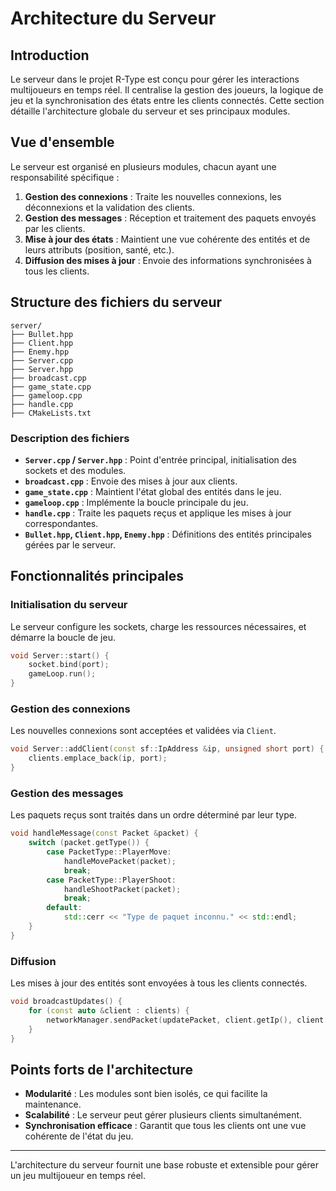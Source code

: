  # Architecture du Serveur

## Introduction

Le serveur dans le projet R-Type est conçu pour gérer les interactions multijoueurs en temps réel. Il centralise la gestion des joueurs, la logique de jeu et la synchronisation des états entre les clients connectés. Cette section détaille l'architecture globale du serveur et ses principaux modules.

## Vue d'ensemble

Le serveur est organisé en plusieurs modules, chacun ayant une responsabilité spécifique :

1. **Gestion des connexions** : Traite les nouvelles connexions, les déconnexions et la validation des clients.
2. **Gestion des messages** : Réception et traitement des paquets envoyés par les clients.
3. **Mise à jour des états** : Maintient une vue cohérente des entités et de leurs attributs (position, santé, etc.).
4. **Diffusion des mises à jour** : Envoie des informations synchronisées à tous les clients.

## Structure des fichiers du serveur

```
server/
├── Bullet.hpp
├── Client.hpp
├── Enemy.hpp
├── Server.cpp
├── Server.hpp
├── broadcast.cpp
├── game_state.cpp
├── gameloop.cpp
├── handle.cpp
├── CMakeLists.txt
```

### Description des fichiers

- **`Server.cpp` / `Server.hpp`** : Point d'entrée principal, initialisation des sockets et des modules.
- **`broadcast.cpp`** : Envoie des mises à jour aux clients.
- **`game_state.cpp`** : Maintient l'état global des entités dans le jeu.
- **`gameloop.cpp`** : Implémente la boucle principale du jeu.
- **`handle.cpp`** : Traite les paquets reçus et applique les mises à jour correspondantes.
- **`Bullet.hpp`, `Client.hpp`, `Enemy.hpp`** : Définitions des entités principales gérées par le serveur.

## Fonctionnalités principales

### Initialisation du serveur

Le serveur configure les sockets, charge les ressources nécessaires, et démarre la boucle de jeu.

```cpp
void Server::start() {
    socket.bind(port);
    gameLoop.run();
}
```

### Gestion des connexions

Les nouvelles connexions sont acceptées et validées via `Client`.

```cpp
void Server::addClient(const sf::IpAddress &ip, unsigned short port) {
    clients.emplace_back(ip, port);
}
```

### Gestion des messages

Les paquets reçus sont traités dans un ordre déterminé par leur type.

```cpp
void handleMessage(const Packet &packet) {
    switch (packet.getType()) {
        case PacketType::PlayerMove:
            handleMovePacket(packet);
            break;
        case PacketType::PlayerShoot:
            handleShootPacket(packet);
            break;
        default:
            std::cerr << "Type de paquet inconnu." << std::endl;
    }
}
```

### Diffusion

Les mises à jour des entités sont envoyées à tous les clients connectés.

```cpp
void broadcastUpdates() {
    for (const auto &client : clients) {
        networkManager.sendPacket(updatePacket, client.getIp(), client.getPort());
    }
}
```

## Points forts de l'architecture

- **Modularité** : Les modules sont bien isolés, ce qui facilite la maintenance.
- **Scalabilité** : Le serveur peut gérer plusieurs clients simultanément.
- **Synchronisation efficace** : Garantit que tous les clients ont une vue cohérente de l'état du jeu.

---

L'architecture du serveur fournit une base robuste et extensible pour gérer un jeu multijoueur en temps réel.

